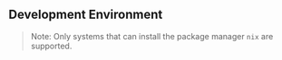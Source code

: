 ## Development Environment

> Note: Only systems that can install the package manager `nix` are supported.
